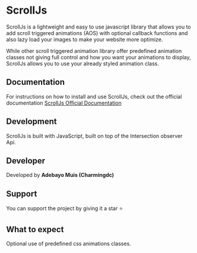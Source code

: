 # ScrollJs 

ScrollJs is a lightweight and easy to use javascript library that allows you to add scroll triggered animations (AOS) with optional callback functions and also lazy load your images to make your website more optimize.

While other scroll triggered animation library offer predefined animation classes not giving full control and how you want your animations to display, ScrollJs allows you to use your already styled animation class.

## Documentation

For instructions on how to install and use ScrollJs, check out the official documentation 
[ScrollJs Official Documentation](https://scrolljs.vercel.app)


## Development

ScrollJs is built with JavaScript, built on top of the Intersection observer Api.

## Developer 

Developed by **Adebayo Muis (Charmingdc)**

## Support 

You can support the project by giving it a star ⭐ 


## What to expect 

Optional use of predefined css animations classes.
